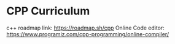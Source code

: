 # CPP Curriculum
c++ roadmap link: https://roadmap.sh/cpp
Online Code editor: https://www.programiz.com/cpp-programming/online-compiler/ 
